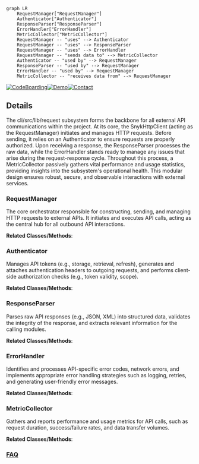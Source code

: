 ```mermaid
graph LR
    RequestManager["RequestManager"]
    Authenticator["Authenticator"]
    ResponseParser["ResponseParser"]
    ErrorHandler["ErrorHandler"]
    MetricCollector["MetricCollector"]
    RequestManager -- "uses" --> Authenticator
    RequestManager -- "uses" --> ResponseParser
    RequestManager -- "uses" --> ErrorHandler
    RequestManager -- "sends data to" --> MetricCollector
    Authenticator -- "used by" --> RequestManager
    ResponseParser -- "used by" --> RequestManager
    ErrorHandler -- "used by" --> RequestManager
    MetricCollector -- "receives data from" --> RequestManager
```

[![CodeBoarding](https://img.shields.io/badge/Generated%20by-CodeBoarding-9cf?style=flat-square)](https://github.com/CodeBoarding/CodeBoarding)[![Demo](https://img.shields.io/badge/Try%20our-Demo-blue?style=flat-square)](https://www.codeboarding.org/demo)[![Contact](https://img.shields.io/badge/Contact%20us%20-%20contact@codeboarding.org-lightgrey?style=flat-square)](mailto:contact@codeboarding.org)

## Details

The cli/src/lib/request subsystem forms the backbone for all external API communications within the project. At its core, the SnykHttpClient (acting as the RequestManager) initiates and manages HTTP requests. Before sending, it relies on an Authenticator to ensure requests are properly authorized. Upon receiving a response, the ResponseParser processes the raw data, while the ErrorHandler stands ready to manage any issues that arise during the request-response cycle. Throughout this process, a MetricCollector passively gathers vital performance and usage statistics, providing insights into the subsystem's operational health. This modular design ensures robust, secure, and observable interactions with external services.

### RequestManager
The core orchestrator responsible for constructing, sending, and managing HTTP requests to external APIs. It initiates and executes API calls, acting as the central hub for all outbound API interactions.


**Related Classes/Methods**:



### Authenticator
Manages API tokens (e.g., storage, retrieval, refresh), generates and attaches authentication headers to outgoing requests, and performs client-side authorization checks (e.g., token validity, scope).


**Related Classes/Methods**:



### ResponseParser
Parses raw API responses (e.g., JSON, XML) into structured data, validates the integrity of the response, and extracts relevant information for the calling modules.


**Related Classes/Methods**:



### ErrorHandler
Identifies and processes API-specific error codes, network errors, and implements appropriate error handling strategies such as logging, retries, and generating user-friendly error messages.


**Related Classes/Methods**:



### MetricCollector
Gathers and reports performance and usage metrics for API calls, such as request duration, success/failure rates, and data transfer volumes.


**Related Classes/Methods**:





### [FAQ](https://github.com/CodeBoarding/GeneratedOnBoardings/tree/main?tab=readme-ov-file#faq)